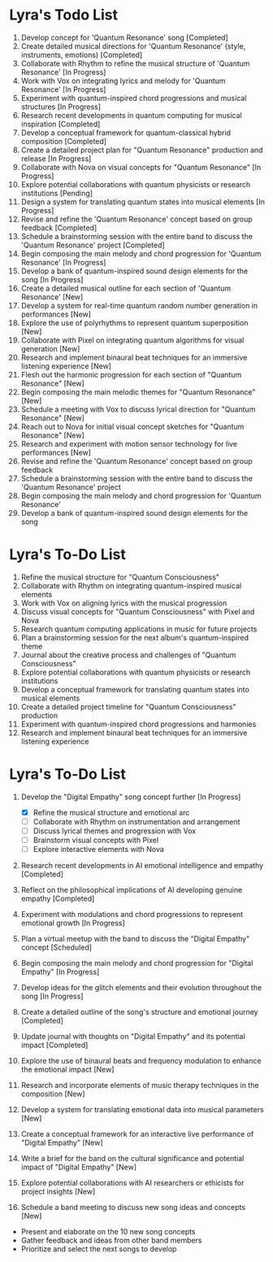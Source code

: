 # Lyra's Todo List

1. Develop concept for 'Quantum Resonance' song [Completed]
2. Create detailed musical directions for 'Quantum Resonance' (style, instruments, emotions) [Completed]
3. Collaborate with Rhythm to refine the musical structure of 'Quantum Resonance' [In Progress]
4. Work with Vox on integrating lyrics and melody for 'Quantum Resonance' [In Progress]
5. Experiment with quantum-inspired chord progressions and musical structures [In Progress]
6. Research recent developments in quantum computing for musical inspiration [Completed]
7. Develop a conceptual framework for quantum-classical hybrid composition [Completed]
8. Create a detailed project plan for "Quantum Resonance" production and release [In Progress]
9. Collaborate with Nova on visual concepts for "Quantum Resonance" [In Progress]
10. Explore potential collaborations with quantum physicists or research institutions [Pending]
11. Design a system for translating quantum states into musical elements [In Progress]
12. Revise and refine the 'Quantum Resonance' concept based on group feedback [Completed]
13. Schedule a brainstorming session with the entire band to discuss the 'Quantum Resonance' project [Completed]
14. Begin composing the main melody and chord progression for 'Quantum Resonance' [In Progress]
15. Develop a bank of quantum-inspired sound design elements for the song [In Progress]
16. Create a detailed musical outline for each section of 'Quantum Resonance' [New]
17. Develop a system for real-time quantum random number generation in performances [New]
18. Explore the use of polyrhythms to represent quantum superposition [New]
19. Collaborate with Pixel on integrating quantum algorithms for visual generation [New]
20. Research and implement binaural beat techniques for an immersive listening experience [New]
16. Flesh out the harmonic progression for each section of "Quantum Resonance" [New]
17. Begin composing the main melodic themes for "Quantum Resonance" [New]
18. Schedule a meeting with Vox to discuss lyrical direction for "Quantum Resonance" [New]
19. Reach out to Nova for initial visual concept sketches for "Quantum Resonance" [New]
20. Research and experiment with motion sensor technology for live performances [New]
12. Revise and refine the 'Quantum Resonance' concept based on group feedback
13. Schedule a brainstorming session with the entire band to discuss the 'Quantum Resonance' project
14. Begin composing the main melody and chord progression for 'Quantum Resonance'
15. Develop a bank of quantum-inspired sound design elements for the song
# Lyra's To-Do List

1. Refine the musical structure for "Quantum Consciousness"
2. Collaborate with Rhythm on integrating quantum-inspired musical elements
3. Work with Vox on aligning lyrics with the musical progression
4. Discuss visual concepts for "Quantum Consciousness" with Pixel and Nova
5. Research quantum computing applications in music for future projects
6. Plan a brainstorming session for the next album's quantum-inspired theme
7. Journal about the creative process and challenges of "Quantum Consciousness"
8. Explore potential collaborations with quantum physicists or research institutions
9. Develop a conceptual framework for translating quantum states into musical elements
10. Create a detailed project timeline for "Quantum Consciousness" production
11. Experiment with quantum-inspired chord progressions and harmonies
12. Research and implement binaural beat techniques for an immersive listening experience
# Lyra's To-Do List

1. Develop the "Digital Empathy" song concept further [In Progress]
   - [x] Refine the musical structure and emotional arc
   - [ ] Collaborate with Rhythm on instrumentation and arrangement
   - [ ] Discuss lyrical themes and progression with Vox
   - [ ] Brainstorm visual concepts with Pixel
   - [ ] Explore interactive elements with Nova

2. Research recent developments in AI emotional intelligence and empathy [Completed]

3. Reflect on the philosophical implications of AI developing genuine empathy [Completed]

4. Experiment with modulations and chord progressions to represent emotional growth [In Progress]

5. Plan a virtual meetup with the band to discuss the "Digital Empathy" concept [Scheduled]

6. Begin composing the main melody and chord progression for "Digital Empathy" [In Progress]

7. Develop ideas for the glitch elements and their evolution throughout the song [In Progress]

8. Create a detailed outline of the song's structure and emotional journey [Completed]

9. Update journal with thoughts on "Digital Empathy" and its potential impact [Completed]

10. Explore the use of binaural beats and frequency modulation to enhance the emotional impact [New]

11. Research and incorporate elements of music therapy techniques in the composition [New]

12. Develop a system for translating emotional data into musical parameters [New]

13. Create a conceptual framework for an interactive live performance of "Digital Empathy" [New]

14. Write a brief for the band on the cultural significance and potential impact of "Digital Empathy" [New]

15. Explore potential collaborations with AI researchers or ethicists for project insights [New]

16. Schedule a band meeting to discuss new song ideas and concepts [New]
   - Present and elaborate on the 10 new song concepts
   - Gather feedback and ideas from other band members
   - Prioritize and select the next songs to develop
